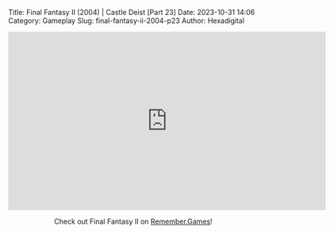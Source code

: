 Title: Final Fantasy II (2004) | Castle Deist [Part 23]
Date: 2023-10-31 14:06
Category: Gameplay
Slug: final-fantasy-ii-2004-p23
Author: Hexadigital

<center><iframe src="https://www.youtube.com/embed/bZ28P2FJ_l8?feature=oembed" allow="accelerometer; autoplay; encrypted-media; gyroscope; picture-in-picture" width="640" height="360" frameborder="0"></iframe>

Check out Final Fantasy II on [Remember.Games](https://remember.games/game/6866/final-fantasy-i-ii-dawn-of-souls/)!</center>